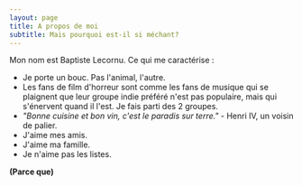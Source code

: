 ```yaml
---
layout: page
title: A propos de moi
subtitle: Mais pourquoi est-il si méchant?
---
```


Mon nom est Baptiste Lecornu. Ce qui me caractérise :

- Je porte un bouc. Pas l'animal, l'autre.
- Les fans de film d'horreur sont comme les fans de musique qui se plaignent que leur groupe indie préféré n'est pas populaire, mais qui s'énervent quand il l'est. Je fais parti des 2 groupes.
- _"Bonne cuisine et bon vin, c'est le paradis sur terre."_ - Henri IV, un voisin de palier. 
- J'aime mes amis.
- J'aime ma famille.
- Je n'aime pas les listes.


**(Parce que)**
